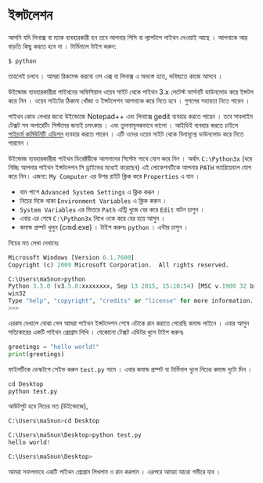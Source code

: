 # ইন্সটলেশন 


আপনি যদি লিনাক্স বা ম্যাক ব্যবহারকারী হন তবে আপনার পিসি বা ল্যাপটপে পাইথন দেওয়াই আছে । আপনাকে আর বাড়তি কিছু করতে হবে না । টার্মিনালে টাইপ করুন: 

```bash
$ python
```
তাহলেই চলবে । আমরা রিকমেন্ড করবো ওস এক্স বা লিনাক্স এ অভ্যস্ত হতে, ভবিষ্যতে কাজে আসবে । 

উইন্ডোজ ব্যবহারকারীরা পাইথনের অফিসিয়াল ওয়েব সাইট থেকে পাইথন 3.x লেটেস্ট ভার্সনটি ডাউনলোড করে ইন্সটল করে নিন । ওয়েব সাইটের ঠিকানা খোঁজা ও ইন্সটলেশন আপনাকে করে নিতে হবে । গুগলের সহায়তা নিতে পারেন ।

পাইথন কোড লেখার জন্যে উইন্ডোজে Notepad++ এবং লিনাক্সে gedit ব্যবহার করতে পারেন । তবে সাবলাইম টেক্সট সব অপারেটিং সিস্টমের জন্যই চমৎকার । এবং তুলনামূলকভাবে ভালো । আইডিই ব্যবহার করতে চাইলে [পাইচার্ম কমিউনিটি এডিশন](https://www.jetbrains.com/pycharm/download/) ব্যবহার করতে পারেন । এটি ওদের ওয়েব সাইট থেকে বিনামূল্যে ডাউনলোড করে নিতে পারবেন । 

উইন্ডোজ ব্যবহারকারীরা পাইথন ডিরেক্টরীকে আপনাদের সিস্টেম পাথে যোগ করে নিন । অর্থাৎ ```C:\Python3x``` (ধরে নিচ্ছি আপনার পাইথন ইন্সটলেশন সি ড্রাইভের মধ্যেই করেছেন) এই লোকেশনটিকে আপনার ```PATH``` ভ্যারিয়েবলে যোগ করে নিন। এজন্য:
```My Computer``` এর উপর রাইট ক্লিক করে ```Properties``` এ যান । 

* বাম পাশে ```Advanced System Settings``` এ ক্লিক করূন । 
* নিচের দিকে থাকা ```Environment Variables``` এ ক্লিক করুন । 
* ```System Variables``` এর ভিতরে ```Path``` এন্ট্রি খুজে বের করে ```Edit``` বাটন চাপুন । 
* এবার এর শেষে ```C:\Python3x``` লিখে ওকে করে বের হয়ে আসুন । 
* কমান্ড প্রম্পট খুলুন (cmd.exe) । টাইপ করুনঃ ```python``` । এন্টার চাপুন । 

নিচের মত লেখা দেখাবেঃ

```python
Microsoft Windows [Version 6.1.7600]
Copyright (c) 2009 Microsoft Corporation.  All rights reserved.

C:\Users\maSnun>python
Python 3.5.0 (v3.5.0:xxxxxxxx, Sep 13 2015, 15:10:54) [MSC v.1900 32 bit (Intel)] on
win32
Type "help", "copyright", "credits" or "license" for more information.
>>>
```

এরকম দেখালে বোঝা গেল আমরা পাইথন ইন্সটলেশন শেষে এটাকে রান করাতে পেরেছি কমান্ড লাইনে । এবার আসুন সত্যিকারের একটি পাইথন প্রোগ্রাম লিখি । যেকোনো টেক্সট এডিটর খুলে টাইপ করুনঃ

```python
greetings = "hello world!"
print(greetings)
```

ফাইলটিকে ডেস্কটপে সেইভ করুন ```test.py``` নামে । এবার কমান্ড প্রম্পট বা টার্মিনাল খুলে নিচের কমান্ড দুটো দিন ।

```python
cd Desktop
python test.py
```
আউটপুট হবে নিচের মত (উইন্ডোজে),

```python
C:\Users\maSnun>cd Desktop

C:\Users\maSnun\Desktop>python test.py
hello world!

C:\Users\maSnun\Desktop>
```

আমরা সফলভাবে একটি পাইথন প্রোগ্রাম লিখলাম ও রান করলাম । এরপরে আমরা আরো গভীরে যাব ।

